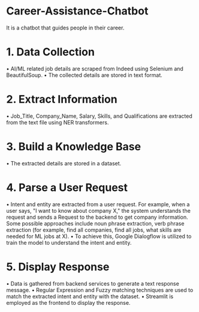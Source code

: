 # Career-Assistance-Chatbot

It is a chatbot that guides people in their career.

# 1. Data Collection
•	AI/ML related job details are scraped from Indeed using Selenium and BeautifulSoup.
•	The collected details are stored in text format.
# 2. Extract Information
•	Job_Title, Company_Name, Salary, Skills, and Qualifications are extracted from the text file using NER transformers.
# 3. Build a Knowledge Base
•	The extracted details are stored in a dataset.
# 4. Parse a User Request
•	Intent and entity are extracted from a user request. For example, when a user says, "I want to know about company X," the system understands the request and sends a Request to the backend to get company information. Some possible approaches include noun phrase extraction, verb phrase extraction (for example, find all companies, find all jobs, what skills are needed for ML jobs at X).
•	To achieve this, Google Dialogflow is utilized to train the model to understand the intent and entity.
# 5. Display Response
•	Data is gathered from backend services to generate a text response message.
•	Regular Expression and Fuzzy matching techniques are used to match the extracted intent and entity with the dataset.
•	Streamlit is employed as the frontend to display the response.
